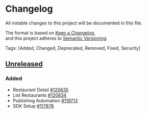 # Changelog  
All notable changes to this project will be documented in this file.  

The format is based on [Keep a Changelog](https://keepachangelog.com/en/1.0.0/),  
and this project adheres to [Semantic Versioning](https://semver.org/spec/v2.0.0.html).  

Tags: [Added, Changed, Deprecated, Removed, Fixed, Security]

## [Unreleased](https://github.com/multinetinventiv/GastroPay-SDK-Android/compare/)

### Added
- Restaurant Detail [#120635](http://isttfs02:8080/tfs/MultinetCollection/Prj%20-%20%C4%B0sfanbul/_workitems/edit/120635)
- List Restaurants [#120634](http://isttfs02:8080/tfs/MultinetCollection/Prj%20-%20%C4%B0sfanbul/_workitems/edit/120634)
- Publishing Automation [#119713](http://isttfs02:8080/tfs/MultinetCollection/Prj%20-%20%C4%B0sfanbul/_workitems/edit/119713)
- SDK Setup [#117878](http://isttfs02:8080/tfs/MultinetCollection/Prj%20-%20%C4%B0sfanbul/_workitems/edit/117878)

